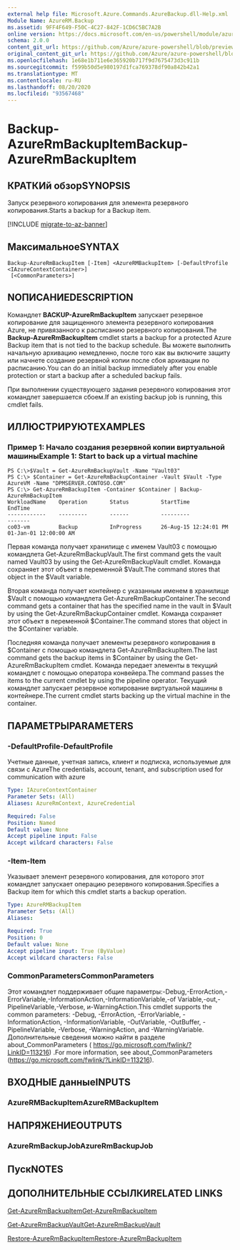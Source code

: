 ```yaml
---
external help file: Microsoft.Azure.Commands.AzureBackup.dll-Help.xml
Module Name: AzureRM.Backup
ms.assetid: 9FF4F649-F50C-4C27-842F-1CD6C5BC7A2B
online version: https://docs.microsoft.com/en-us/powershell/module/azurerm.backup/backup-azurermbackupitem
schema: 2.0.0
content_git_url: https://github.com/Azure/azure-powershell/blob/preview/src/ResourceManager/AzureBackup/Commands.AzureBackup/help/Backup-AzureRmBackupItem.md
original_content_git_url: https://github.com/Azure/azure-powershell/blob/preview/src/ResourceManager/AzureBackup/Commands.AzureBackup/help/Backup-AzureRmBackupItem.md
ms.openlocfilehash: 1e68e1b711e6e365920b717f9d7675473d3c911b
ms.sourcegitcommit: f599b50d5e980197d1fca769378df90a842b42a1
ms.translationtype: MT
ms.contentlocale: ru-RU
ms.lasthandoff: 08/20/2020
ms.locfileid: "93567468"
---
```

# <span data-ttu-id="089b9-101">Backup-AzureRmBackupItem</span><span class="sxs-lookup"><span data-stu-id="089b9-101">Backup-AzureRmBackupItem</span></span>

## <span data-ttu-id="089b9-102">КРАТКИй обзор</span><span class="sxs-lookup"><span data-stu-id="089b9-102">SYNOPSIS</span></span>
<span data-ttu-id="089b9-103">Запуск резервного копирования для элемента резервного копирования.</span><span class="sxs-lookup"><span data-stu-id="089b9-103">Starts a backup for a Backup item.</span></span>

[!INCLUDE [migrate-to-az-banner](../../includes/migrate-to-az-banner.md)]

## <span data-ttu-id="089b9-104">Максимальное</span><span class="sxs-lookup"><span data-stu-id="089b9-104">SYNTAX</span></span>

```
Backup-AzureRmBackupItem [-Item] <AzureRMBackupItem> [-DefaultProfile <IAzureContextContainer>]
 [<CommonParameters>]
```

## <span data-ttu-id="089b9-105">NОПИСАНИЕ</span><span class="sxs-lookup"><span data-stu-id="089b9-105">DESCRIPTION</span></span>
<span data-ttu-id="089b9-106">Командлет **BACKUP-AzureRmBackupItem** запускает резервное копирование для защищенного элемента резервного копирования Azure, не привязанного к расписанию резервного копирования.</span><span class="sxs-lookup"><span data-stu-id="089b9-106">The **Backup-AzureRmBackupItem** cmdlet starts a backup for a protected Azure Backup item that is not tied to the backup schedule.</span></span>
<span data-ttu-id="089b9-107">Вы можете выполнить начальную архивацию немедленно, после того как вы включите защиту или начнете создание резервной копии после сбоя архивации по расписанию.</span><span class="sxs-lookup"><span data-stu-id="089b9-107">You can do an initial backup immediately after you enable protection or start a backup after a scheduled backup fails.</span></span>

<span data-ttu-id="089b9-108">При выполнении существующего задания резервного копирования этот командлет завершается сбоем.</span><span class="sxs-lookup"><span data-stu-id="089b9-108">If an existing backup job is running, this cmdlet fails.</span></span>

## <span data-ttu-id="089b9-109">ИЛЛЮСТРИРУЮТ</span><span class="sxs-lookup"><span data-stu-id="089b9-109">EXAMPLES</span></span>

### <span data-ttu-id="089b9-110">Пример 1: Начало создания резервной копии виртуальной машины</span><span class="sxs-lookup"><span data-stu-id="089b9-110">Example 1: Start to back up a virtual machine</span></span>
```
PS C:\>$Vault = Get-AzureRmBackupVault -Name "Vault03"
PS C:\> $Container = Get-AzureRmBackupContainer -Vault $Vault -Type AzureVM -Name "DPMSERVER.CONTOSO.COM"
PS C:\> Get-AzureRmBackupItem -Container $Container | Backup-AzureRmBackupItem
WorkloadName    Operation       Status          StartTime              EndTime
------------    ---------       ------          ---------              -------
co03-vm         Backup          InProgress      26-Aug-15 12:24:01 PM  01-Jan-01 12:00:00 AM
```

<span data-ttu-id="089b9-111">Первая команда получает хранилище с именем Vault03 с помощью командлета Get-AzureRmBackupVault.</span><span class="sxs-lookup"><span data-stu-id="089b9-111">The first command gets the vault named Vault03 by using the Get-AzureRmBackupVault cmdlet.</span></span>
<span data-ttu-id="089b9-112">Команда сохраняет этот объект в переменной $Vault.</span><span class="sxs-lookup"><span data-stu-id="089b9-112">The command stores that object in the $Vault variable.</span></span>

<span data-ttu-id="089b9-113">Вторая команда получает контейнер с указанным именем в хранилище $Vault с помощью командлета Get-AzureRmBackupContainer.</span><span class="sxs-lookup"><span data-stu-id="089b9-113">The second command gets a container that has the specified name in the vault in $Vault by using the Get-AzureRmBackupContainer cmdlet.</span></span>
<span data-ttu-id="089b9-114">Команда сохраняет этот объект в переменной $Container.</span><span class="sxs-lookup"><span data-stu-id="089b9-114">The command stores that object in the $Container variable.</span></span>

<span data-ttu-id="089b9-115">Последняя команда получает элементы резервного копирования в $Container с помощью командлета Get-AzureRmBackupItem.</span><span class="sxs-lookup"><span data-stu-id="089b9-115">The last command gets the backup items in $Container by using the Get-AzureRmBackupItem cmdlet.</span></span>
<span data-ttu-id="089b9-116">Команда передает элементы в текущий командлет с помощью оператора конвейера.</span><span class="sxs-lookup"><span data-stu-id="089b9-116">The command passes the items to the current cmdlet by using the pipeline operator.</span></span>
<span data-ttu-id="089b9-117">Текущий командлет запускает резервное копирование виртуальной машины в контейнере.</span><span class="sxs-lookup"><span data-stu-id="089b9-117">The current cmdlet starts backing up the virtual machine in the container.</span></span>

## <span data-ttu-id="089b9-118">ПАРАМЕТРЫ</span><span class="sxs-lookup"><span data-stu-id="089b9-118">PARAMETERS</span></span>

### <span data-ttu-id="089b9-119">-DefaultProfile</span><span class="sxs-lookup"><span data-stu-id="089b9-119">-DefaultProfile</span></span>
<span data-ttu-id="089b9-120">Учетные данные, учетная запись, клиент и подписка, используемые для связи с Azure</span><span class="sxs-lookup"><span data-stu-id="089b9-120">The credentials, account, tenant, and subscription used for communication with azure</span></span>

```yaml
Type: IAzureContextContainer
Parameter Sets: (All)
Aliases: AzureRmContext, AzureCredential

Required: False
Position: Named
Default value: None
Accept pipeline input: False
Accept wildcard characters: False
```

### <span data-ttu-id="089b9-121">-Item</span><span class="sxs-lookup"><span data-stu-id="089b9-121">-Item</span></span>
<span data-ttu-id="089b9-122">Указывает элемент резервного копирования, для которого этот командлет запускает операцию резервного копирования.</span><span class="sxs-lookup"><span data-stu-id="089b9-122">Specifies a Backup item for which this cmdlet starts a backup operation.</span></span>

```yaml
Type: AzureRMBackupItem
Parameter Sets: (All)
Aliases: 

Required: True
Position: 0
Default value: None
Accept pipeline input: True (ByValue)
Accept wildcard characters: False
```

### <span data-ttu-id="089b9-123">CommonParameters</span><span class="sxs-lookup"><span data-stu-id="089b9-123">CommonParameters</span></span>
<span data-ttu-id="089b9-124">Этот командлет поддерживает общие параметры:-Debug,-ErrorAction,-ErrorVariable,-InformationAction,-InformationVariable,-of Variable,-out,-PipelineVariable,-Verbose, и-WarningAction.</span><span class="sxs-lookup"><span data-stu-id="089b9-124">This cmdlet supports the common parameters: -Debug, -ErrorAction, -ErrorVariable, -InformationAction, -InformationVariable, -OutVariable, -OutBuffer, -PipelineVariable, -Verbose, -WarningAction, and -WarningVariable.</span></span> <span data-ttu-id="089b9-125">Дополнительные сведения можно найти в разделе about_CommonParameters ( https://go.microsoft.com/fwlink/?LinkID=113216) .</span><span class="sxs-lookup"><span data-stu-id="089b9-125">For more information, see about_CommonParameters (https://go.microsoft.com/fwlink/?LinkID=113216).</span></span>

## <span data-ttu-id="089b9-126">ВХОДНЫЕ данные</span><span class="sxs-lookup"><span data-stu-id="089b9-126">INPUTS</span></span>

### <span data-ttu-id="089b9-127">AzureRMBackupItem</span><span class="sxs-lookup"><span data-stu-id="089b9-127">AzureRMBackupItem</span></span>

## <span data-ttu-id="089b9-128">НАПРЯЖЕНИЕ</span><span class="sxs-lookup"><span data-stu-id="089b9-128">OUTPUTS</span></span>

### <span data-ttu-id="089b9-129">AzureRmBackupJob</span><span class="sxs-lookup"><span data-stu-id="089b9-129">AzureRmBackupJob</span></span>

## <span data-ttu-id="089b9-130">Пуск</span><span class="sxs-lookup"><span data-stu-id="089b9-130">NOTES</span></span>

## <span data-ttu-id="089b9-131">ДОПОЛНИТЕЛЬНЫЕ ССЫЛКИ</span><span class="sxs-lookup"><span data-stu-id="089b9-131">RELATED LINKS</span></span>

[<span data-ttu-id="089b9-132">Get-AzureRmBackupItem</span><span class="sxs-lookup"><span data-stu-id="089b9-132">Get-AzureRmBackupItem</span></span>](./Get-AzureRmBackupItem.md)

[<span data-ttu-id="089b9-133">Get-AzureRmBackupVault</span><span class="sxs-lookup"><span data-stu-id="089b9-133">Get-AzureRmBackupVault</span></span>](./Get-AzureRmBackupVault.md)

[<span data-ttu-id="089b9-134">Restore-AzureRmBackupItem</span><span class="sxs-lookup"><span data-stu-id="089b9-134">Restore-AzureRmBackupItem</span></span>](./Restore-AzureRmBackupItem.md)


